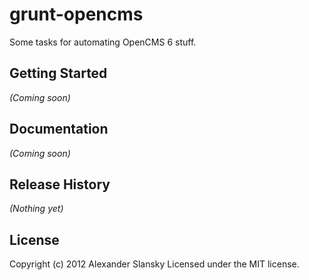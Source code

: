 # grunt-opencms

Some tasks for automating OpenCMS 6 stuff.

## Getting Started
_(Coming soon)_

[grunt]: https://github.com/cowboy/grunt
[getting_started]: https://github.com/cowboy/grunt/blob/master/docs/getting_started.md

## Documentation
_(Coming soon)_

## Release History
_(Nothing yet)_

## License
Copyright (c) 2012 Alexander Slansky
Licensed under the MIT license.
